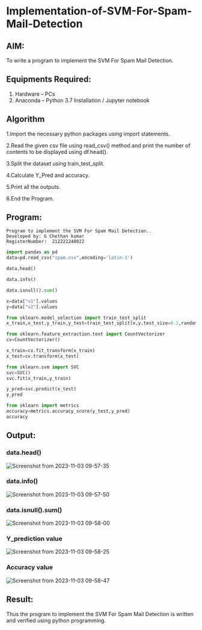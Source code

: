 # Implementation-of-SVM-For-Spam-Mail-Detection

## AIM:
To write a program to implement the SVM For Spam Mail Detection.

## Equipments Required:
1. Hardware – PCs
2. Anaconda – Python 3.7 Installation / Jupyter notebook

## Algorithm
1.Import the necessary python packages using import statements.

2.Read the given csv file using read_csv() method and print the number of contents to be displayed using df.head().

3.Split the dataset using train_test_split.

4.Calculate Y_Pred and accuracy.

5.Print all the outputs.

6.End the Program.

## Program:
```
Program to implement the SVM For Spam Mail Detection..
Developed by: G Chethan kumar
RegisterNumber:  212222240022
```
```python
import pandas as pd
data=pd.read_csv("spam.csv",encoding='latin-1')

data.head()

data.info()

data.isnull().sum()

x=data["v1"].values
y=data["v2"].values

from sklearn.model_selection import train_test_split
x_train,x_test,y_train,y_test=train_test_split(x,y,test_size=0.2,random_state=0)

from sklearn.feature_extraction.text import CountVectorizer
cv=CountVectorizer()

x_train=cv.fit_transform(x_train)
x_test=cv.transform(x_test)

from sklearn.svm import SVC
svc=SVC()
svc.fit(x_train,y_train)

y_pred=svc.predict(x_test)
y_pred

from sklearn import metrics
accuracy=metrics.accuracy_score(y_test,y_pred)
accuracy
```
## Output:
### data.head()
![Screenshot from 2023-11-03 09-57-35](https://github.com/Gchethankumar/Implementation-of-SVM-For-Spam-Mail-Detection/assets/118348224/36e4419d-63af-4026-a388-1ad14c9f06db)

### data.info()
![Screenshot from 2023-11-03 09-57-50](https://github.com/Gchethankumar/Implementation-of-SVM-For-Spam-Mail-Detection/assets/118348224/26b6ab1e-79d3-45fd-bed0-a32593e95e43)


### data.isnull().sum()
![Screenshot from 2023-11-03 09-58-00](https://github.com/Gchethankumar/Implementation-of-SVM-For-Spam-Mail-Detection/assets/118348224/bfe67ee7-5379-416c-9818-71311ba1c300)


### Y_prediction value
![Screenshot from 2023-11-03 09-58-25](https://github.com/Gchethankumar/Implementation-of-SVM-For-Spam-Mail-Detection/assets/118348224/88eb7614-2297-4610-abd1-f4446d176979)

### Accuracy value
![Screenshot from 2023-11-03 09-58-47](https://github.com/Gchethankumar/Implementation-of-SVM-For-Spam-Mail-Detection/assets/118348224/7ef702ae-74bd-449d-a380-d581275aaeae)


## Result:
Thus the program to implement the SVM For Spam Mail Detection is written and verified using python programming.

